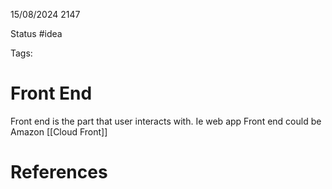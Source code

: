 15/08/2024 2147

Status #idea

Tags:

# Front End

Front end is the part that user interacts with. Ie web app
Front end could be Amazon [[Cloud Front]]

# References

